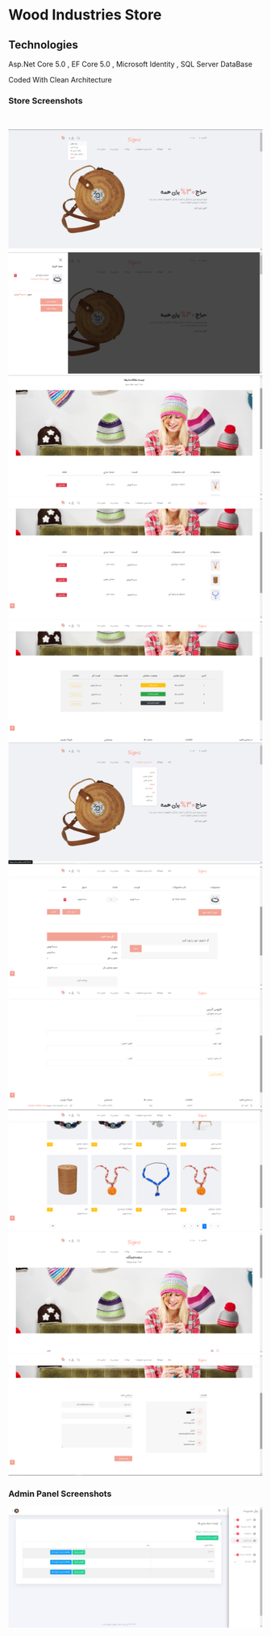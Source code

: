 # Wood Industries Store


## Technologies

Asp.Net Core 5.0 , 
EF Core 5.0 ,
Microsoft Identity ,
SQL Server DataBase


Coded With Clean Architecture


### Store Screenshots

<br />

![alt text](https://github.com/rezapaul/asp.net-store/blob/master/Pictures/Screenshot%20(162).png?raw=true)
<br />
![alt text](https://github.com/rezapaul/asp.net-store/blob/master/Pictures/Screenshot%20(163).png?raw=true)
<br />
![alt text](https://github.com/rezapaul/asp.net-store/blob/master/Pictures/Screenshot%20(164).png?raw=true)
<br />
![alt text](https://github.com/rezapaul/asp.net-store/blob/master/Pictures/Screenshot%20(165).png?raw=true)
<br />
![alt text](https://github.com/rezapaul/asp.net-store/blob/master/Pictures/Screenshot%20(166).png?raw=true)
<br />
![alt text](https://github.com/rezapaul/asp.net-store/blob/master/Pictures/Screenshot%20(168).png?raw=true)
<br />
![alt text](https://github.com/rezapaul/asp.net-store/blob/master/Pictures/Screenshot%20(169).png?raw=true)
<br />
![alt text](https://github.com/rezapaul/asp.net-store/blob/master/Pictures/Screenshot%20(171).png?raw=true)
<br />
![alt text](https://github.com/rezapaul/asp.net-store/blob/master/Pictures/Screenshot%20(172).png?raw=true)
<br />
![alt text](https://github.com/rezapaul/asp.net-store/blob/master/Pictures/Screenshot%20(173).png?raw=true)
<br />
![alt text](https://github.com/rezapaul/asp.net-store/blob/master/Pictures/Screenshot%20(174).png?raw=true)
<br />

### Admin Panel Screenshots


![alt text](https://github.com/rezapaul/asp.net-store/blob/master/Pictures/Screenshot%20(175).png?raw=true)
<br />
